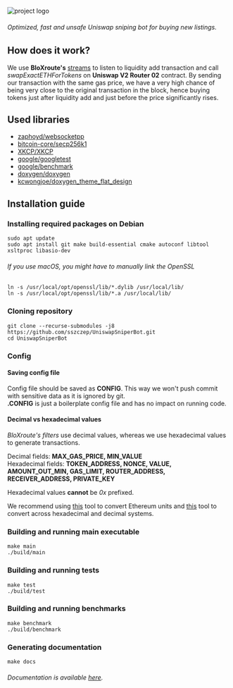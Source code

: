 ![project logo](https://github.com/sszczep/UniswapSniperBot/blob/main/logo.jpg?raw=true)

###### Optimized, fast and unsafe Uniswap sniping bot for buying new listings. 

## How does it work?
We use **BloXroute's** [streams](https://docs.bloxroute.com/streams/newtxs-and-pendingtxs) to listen to liquidity add transaction and call *swapExactETHForTokens* on **Uniswap V2 Router 02** contract. 
By sending our transaction with the same gas price, we have a very high chance of being very close to the original transaction in the block, hence buying tokens just after liquidity add and just before the price significantly rises. 

## Used libraries
* [zaphoyd/websocketpp](https://github.com/zaphoyd/websocketpp)
* [bitcoin-core/secp256k1](https://github.com/bitcoin-core/secp256k1)
* [XKCP/XKCP](https://github.com/XKCP/XKCP)
* [google/googletest](https://github.com/google/googletest)
* [google/benchmark](https://github.com/google/benchmark)
* [doxygen/doxygen](https://github.com/doxygen/doxygen)
* [kcwongjoe/doxygen_theme_flat_design](https://github.com/kcwongjoe/doxygen_theme_flat_design)

## Installation guide

### Installing required packages on Debian
```
sudo apt update
sudo apt install git make build-essential cmake autoconf libtool xsltproc libasio-dev
```

###### If you use macOS, you might have to manually link the OpenSSL 
```
ln -s /usr/local/opt/openssl/lib/*.dylib /usr/local/lib/
ln -s /usr/local/opt/openssl/lib/*.a /usr/local/lib/
```

### Cloning repository
```
git clone --recurse-submodules -j8 https://github.com/sszczep/UniswapSniperBot.git
cd UniswapSniperBot
```

### Config
#### Saving config file
Config file should be saved as **CONFIG**. This way we won't push commit with sensitive data as it is ignored by git. \
**.CONFIG** is just a boilerplate config file and has no impact on running code.

#### Decimal vs hexadecimal values
*BloXroute's filters* use decimal values, whereas we use hexadecimal values to generate transactions.

Decimal fields: **MAX_GAS_PRICE, MIN_VALUE** \
Hexadecimal fields: **TOKEN_ADDRESS, NONCE, VALUE, AMOUNT_OUT_MIN, GAS_LIMIT, ROUTER_ADDRESS, RECEIVER_ADDRESS, PRIVATE_KEY**

Hexadecimal values **cannot** be *0x* prefixed. 

We recommend using [this](https://eth-converter.com/) tool to convert Ethereum units and [this](https://www.rapidtables.com/convert/number/decimal-to-hex.html) tool to convert across hexadecimal and decimal systems.

### Building and running main executable
```
make main
./build/main
```

### Building and running tests
```
make test
./build/test
```

### Building and running benchmarks
```
make benchmark
./build/benchmark
```

### Generating documentation
```
make docs
```

###### Documentation is available [here](https://sszczep.github.io/UniswapSniperBot/).
